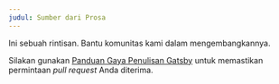 ```yaml
---
judul: Sumber dari Prosa
---
```


Ini sebuah rintisan. Bantu komunitas kami dalam mengembangkannya.

Silakan gunakan [Panduan Gaya Penulisan Gatsby](/contributing/gatsby-style-guide/) untuk memastikan permintaan *pull request* Anda diterima.